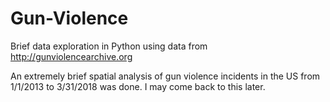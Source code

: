 # Gun-Violence
Brief data exploration in Python using data from http://gunviolencearchive.org

An extremely brief spatial analysis of gun violence incidents in the US from 1/1/2013 to 3/31/2018 was done. I may come back to this later. 
